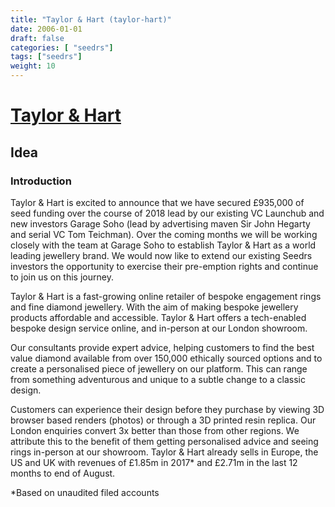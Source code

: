 ```yaml
---
title: "Taylor & Hart (taylor-hart)"
date: 2006-01-01
draft: false
categories: [ "seedrs"]
tags: ["seedrs"]
weight: 10
---
```


# [Taylor & Hart](https://www.seedrs.com/taylor-hart)

## Idea

### Introduction

Taylor &amp; Hart is excited to announce that we have secured £935,000 of seed funding over the course of 2018 lead by our existing VC Launchub and new investors Garage Soho (lead by advertising maven Sir John Hegarty and serial VC Tom Teichman). Over the coming months we will be working closely with the team at Garage Soho to establish Taylor &amp; Hart as a world leading jewellery brand. We would now like to extend our existing Seedrs investors the opportunity to exercise their pre-emption rights and continue to join us on this journey.

Taylor &amp; Hart is a fast-growing online retailer of bespoke engagement rings and fine diamond jewellery. With the aim of making bespoke jewellery products affordable and accessible. Taylor &amp; Hart offers a tech-enabled bespoke design service online, and in-person at our London showroom.

Our consultants provide expert advice, helping customers to find the best value diamond available from over 150,000 ethically sourced options and to create a personalised piece of jewellery on our platform. This can range from something adventurous and unique to a subtle change to a classic design.

Customers can experience their design before they purchase by viewing 3D browser based renders (photos) or through a 3D printed resin replica. Our London enquiries convert 3x better than those from other regions. We attribute this to the benefit of them getting personalised advice and seeing rings in-person at our showroom. Taylor &amp; Hart already sells in Europe, the US and UK with revenues of £1.85m in 2017* and £2.71m in the last 12 months to end of August.

*Based on unaudited filed accounts

